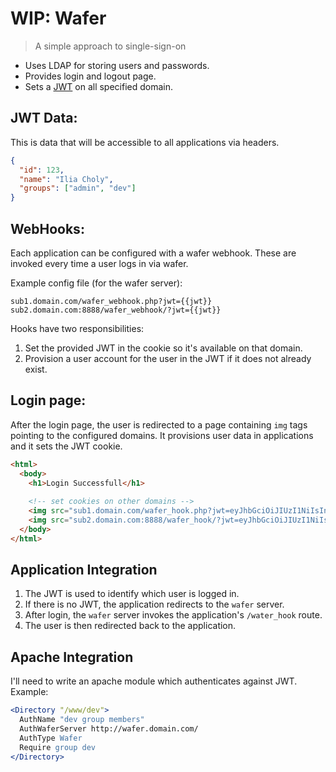 # WIP: Wafer

> A simple approach to single-sign-on

* Uses LDAP for storing users and passwords.
* Provides login and logout page.
* Sets a [JWT](http://jwt.io/) on all specified domain.

## JWT Data:

This is data that will be accessible to all applications via headers.

``` json
{
  "id": 123,
  "name": "Ilia Choly",
  "groups": ["admin", "dev"]
}
```

## WebHooks:

Each application can be configured with a wafer webhook.
These are invoked every time a user logs in via wafer.

Example config file (for the wafer server):
```
sub1.domain.com/wafer_webhook.php?jwt={{jwt}}
sub2.domain.com:8888/wafer_webhook/?jwt={{jwt}}
```

Hooks have two responsibilities:

1. Set the provided JWT in the cookie so it's available on that domain.
2. Provision a user account for the user in the JWT if it does not already exist.

## Login page:

After the login page, the user is redirected to a page containing `img` tags pointing to the configured domains. It provisions user data in applications and it sets the JWT cookie.

``` html
<html>
  <body>
    <h1>Login Successfull</h1>
    
    <!-- set cookies on other domains -->
    <img src="sub1.domain.com/wafer_hook.php?jwt=eyJhbGciOiJIUzI1NiIsInR5cCI6IkpXVCJ9.eyJpZCI6IjEyMyIsIm5hbWUiOiJJbGlhIENob2x5IiwiZ3JvdXBzIjpbImFkbWluIiwiZGV2Il19.JbD8pOZbBz5GOkfLakAisWvM-V9WMlWO4EUt3z8FEd0" />
    <img src="sub2.domain.com:8888/wafer_hook/?jwt=eyJhbGciOiJIUzI1NiIsInR5cCI6IkpXVCJ9.eyJpZCI6IjEyMyIsIm5hbWUiOiJJbGlhIENob2x5IiwiZ3JvdXBzIjpbImFkbWluIiwiZGV2Il19.JbD8pOZbBz5GOkfLakAisWvM-V9WMlWO4EUt3z8FEd0" />
  </body>
</html>
```

## Application Integration

1. The JWT is used to identify which user is logged in.
2. If there is no JWT, the application redirects to the `wafer` server.
3. After login, the `wafer` server invokes the application's `/water_hook` route.
4. The user is then redirected back to the application.

## Apache Integration

I'll need to write an apache module which authenticates against JWT. Example:

``` apache
<Directory "/www/dev">
  AuthName "dev group members"
  AuthWaferServer http://wafer.domain.com/
  AuthType Wafer
  Require group dev
</Directory>
```
